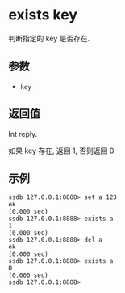 # exists key

判断指定的 key 是否存在.

## 参数

* `key` - 

## 返回值

Int reply.

如果 key 存在, 返回 1, 否则返回 0.

## 示例

	ssdb 127.0.0.1:8888> set a 123
	ok
	(0.000 sec)
	ssdb 127.0.0.1:8888> exists a
	1
	(0.000 sec)
	ssdb 127.0.0.1:8888> del a
	ok
	(0.000 sec)
	ssdb 127.0.0.1:8888> exists a
	0
	(0.000 sec)
	ssdb 127.0.0.1:8888> 
